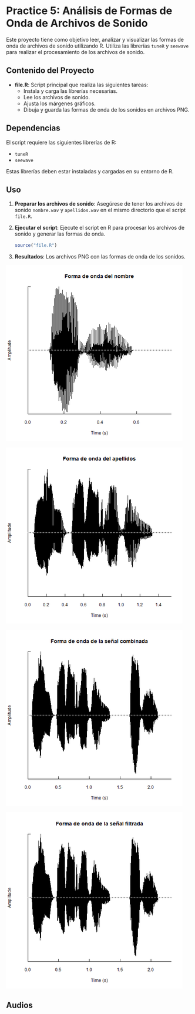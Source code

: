 # Practice 5: Análisis de Formas de Onda de Archivos de Sonido

Este proyecto tiene como objetivo leer, analizar y visualizar las formas de onda de archivos de sonido utilizando R. Utiliza las librerías `tuneR` y `seewave` para realizar el procesamiento de los archivos de sonido.

## Contenido del Proyecto

- **file.R**: Script principal que realiza las siguientes tareas:
  - Instala y carga las librerías necesarias.
  - Lee los archivos de sonido.
  - Ajusta los márgenes gráficos.
  - Dibuja y guarda las formas de onda de los sonidos en archivos PNG.

## Dependencias

El script requiere las siguientes librerías de R:

- `tuneR`
- `seewave`

Estas librerías deben estar instaladas y cargadas en su entorno de R.

## Uso

1. **Preparar los archivos de sonido**: Asegúrese de tener los archivos de sonido `nombre.wav` y `apellidos.wav` en el mismo directorio que el script `file.R`.

2. **Ejecutar el script**: Ejecute el script en R para procesar los archivos de sonido y generar las formas de onda.

    ```R
    source("file.R")
    ```

3. **Resultados**: Los archivos PNG con las formas de onda de los sonidos.
   
![](/img/Tasks/Task-5/forma_onda_nombre.png)

![](/img/Tasks/Task-5/forma_onda_apellido.png)

![](/img/Tasks/Task-5/forma_onda_combinada.png)

![](/img/Tasks/Task-5/forma_onda_filtrada.png)

## Audios

[](/Tasks/Task-5/audio/nombre.wav)

[](/Tasks/Task-5/audio/apellidos.wav)

[](/Tasks/Task-5/audio/guau.wav)

[](/Tasks/Task-5/audio/mezcla.wav)
